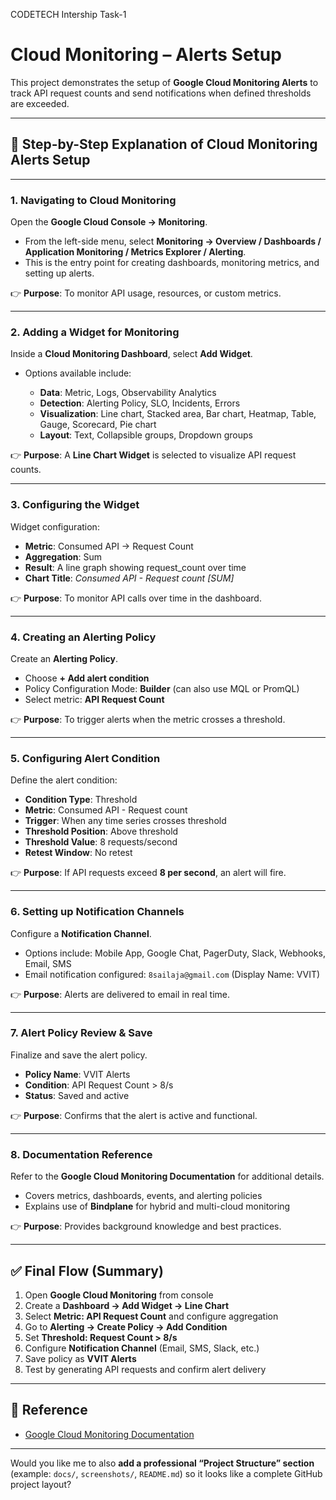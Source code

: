 CODETECH Intership Task-1

# Cloud Monitoring – Alerts Setup

This project demonstrates the setup of **Google Cloud Monitoring Alerts** to track API request counts and send notifications when defined thresholds are exceeded.

---

## 📌 Step-by-Step Explanation of Cloud Monitoring Alerts Setup

---

### **1. Navigating to Cloud Monitoring**

Open the **Google Cloud Console → Monitoring**.

* From the left-side menu, select **Monitoring → Overview / Dashboards / Application Monitoring / Metrics Explorer / Alerting**.
* This is the entry point for creating dashboards, monitoring metrics, and setting up alerts.

👉 **Purpose**: To monitor API usage, resources, or custom metrics.

---

### **2. Adding a Widget for Monitoring**

Inside a **Cloud Monitoring Dashboard**, select **Add Widget**.

* Options available include:

  * **Data**: Metric, Logs, Observability Analytics
  * **Detection**: Alerting Policy, SLO, Incidents, Errors
  * **Visualization**: Line chart, Stacked area, Bar chart, Heatmap, Table, Gauge, Scorecard, Pie chart
  * **Layout**: Text, Collapsible groups, Dropdown groups

👉 **Purpose**: A **Line Chart Widget** is selected to visualize API request counts.

---

### **3. Configuring the Widget**

Widget configuration:

* **Metric**: Consumed API → Request Count
* **Aggregation**: Sum
* **Result**: A line graph showing request\_count over time
* **Chart Title**: *Consumed API - Request count \[SUM]*

👉 **Purpose**: To monitor API calls over time in the dashboard.

---

### **4. Creating an Alerting Policy**

Create an **Alerting Policy**.

* Choose **+ Add alert condition**
* Policy Configuration Mode: **Builder** (can also use MQL or PromQL)
* Select metric: **API Request Count**

👉 **Purpose**: To trigger alerts when the metric crosses a threshold.

---

### **5. Configuring Alert Condition**

Define the alert condition:

* **Condition Type**: Threshold
* **Metric**: Consumed API - Request count
* **Trigger**: When any time series crosses threshold
* **Threshold Position**: Above threshold
* **Threshold Value**: 8 requests/second
* **Retest Window**: No retest

👉 **Purpose**: If API requests exceed **8 per second**, an alert will fire.

---

### **6. Setting up Notification Channels**

Configure a **Notification Channel**.

* Options include: Mobile App, Google Chat, PagerDuty, Slack, Webhooks, Email, SMS
* Email notification configured: `8sailaja@gmail.com` (Display Name: VVIT)

👉 **Purpose**: Alerts are delivered to email in real time.

---

### **7. Alert Policy Review & Save**

Finalize and save the alert policy.

* **Policy Name**: VVIT Alerts
* **Condition**: API Request Count > 8/s
* **Status**: Saved and active

👉 **Purpose**: Confirms that the alert is active and functional.

---

### **8. Documentation Reference**

Refer to the **Google Cloud Monitoring Documentation** for additional details.

* Covers metrics, dashboards, events, and alerting policies
* Explains use of **Bindplane** for hybrid and multi-cloud monitoring

👉 **Purpose**: Provides background knowledge and best practices.

---

## ✅ Final Flow (Summary)

1. Open **Google Cloud Monitoring** from console
2. Create a **Dashboard → Add Widget → Line Chart**
3. Select **Metric: API Request Count** and configure aggregation
4. Go to **Alerting → Create Policy → Add Condition**
5. Set **Threshold: Request Count > 8/s**
6. Configure **Notification Channel** (Email, SMS, Slack, etc.)
7. Save policy as **VVIT Alerts**
8. Test by generating API requests and confirm alert delivery

---

## 📖 Reference

* [Google Cloud Monitoring Documentation](https://cloud.google.com/monitoring/docs)



---

Would you like me to also **add a professional “Project Structure” section** (example: `docs/`, `screenshots/`, `README.md`) so it looks like a complete GitHub project layout?
